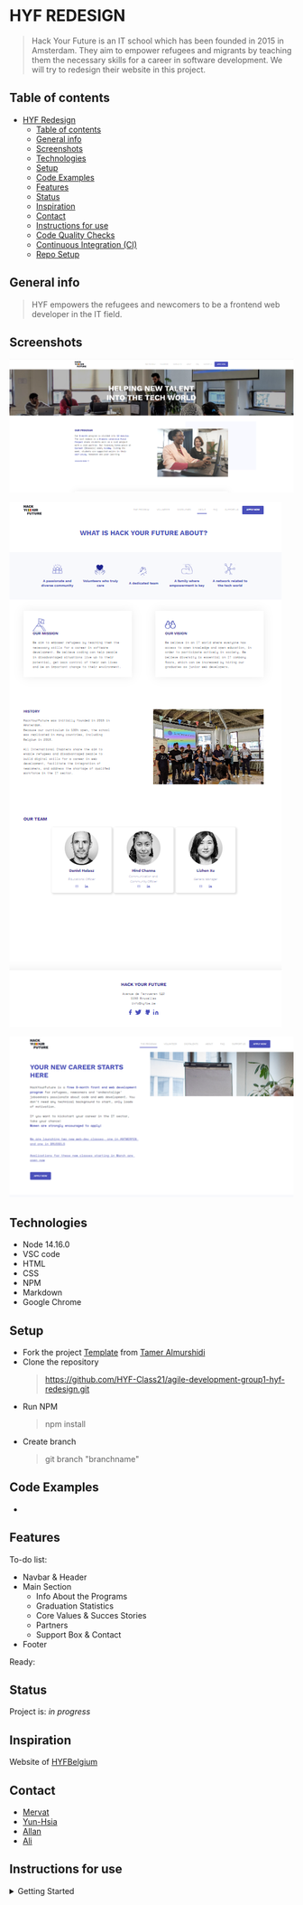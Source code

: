 # HYF REDESIGN

> Hack Your Future is an IT school which has been founded in 2015 in Amsterdam.
> They aim to empower refugees and migrants by teaching them the necessary
> skills for a career in software development. We will try to redesign their
> website in this project.

## Table of contents

- [HYF Redesign](#name-of-project)
  - [Table of contents](#table-of-contents)
  - [General info](#general-info)
  - [Screenshots](#screenshots)
  - [Technologies](#technologies)
  - [Setup](#setup)
  - [Code Examples](#code-examples)
  - [Features](#features)
  - [Status](#status)
  - [Inspiration](#inspiration)
  - [Contact](#contact)
  - [Instructions for use](#instructions-for-use)
  - [Code Quality Checks](#code-quality-checks)
  - [Continuous Integration (CI)](#continuous-integration-ci)
  - [Repo Setup](#repo-setup)

## General info

> HYF empowers the refugees and newcomers to be a frontend web developer in the
> IT field.

## Screenshots

![Example screenshot](./planning/images/screenshot-2.png)

![Example screenshot](./planning/images/screenshot-1.png)

![Example screenshot](./planning/images/screenshot-3.png)

## Technologies

- Node 14.16.0
- VSC code
- HTML
- CSS
- NPM
- Markdown
- Google Chrome

## Setup

- Fork the project
  [Template](https://github.com/HackYourFutureBelgium/template-html-css) from
  [Tamer Almurshidi](https://github.com/talmurshidi)
- Clone the repository
  > <https://github.com/HYF-Class21/agile-development-group1-hyf-redesign.git>
- Run NPM
  > npm install
- Create branch
  > git branch "branchname"

## Code Examples

-

## Features

To-do list:

- Navbar & Header
- Main Section
  - Info About the Programs
  - Graduation Statistics
  - Core Values & Succes Stories
  - Partners
  - Support Box & Contact
- Footer

Ready:

## Status

Project is: _in progress_

## Inspiration

Website of [HYFBelgium](https://hackyourfuture.be/)

## Contact

- [Mervat](https://github.com/Mervatabuamro)
- [Yun-Hsia](https://github.com/yunhsiaho)
- [Allan](https://github.com/AllanSaku)
- [Ali](https://github.com/alisanlii)

## Instructions for use

<details>
  <summary>Getting Started</summary>

<!-- a guide to using this repository -->

1. `git clone git@github.com:HackYourFutureBelgium/template-markdown.git`
2. `cd template-markdown`
3. `npm install`

## Code Quality Checks

- `npm run format`: Makes sure all the code in this repository is well-formatted
  (looks good).
- `npm run lint:ls`: Checks to make sure all folder and file names match the
  repository conventions.
- `npm run lint:md`: Will lint all of the Markdown files in this repository.
- `npm run lint:css`: Will lint all of the CSS files in this repository.
- `npm run validate:html`: Validates all HTML files in your project.
- `npm run spell-check`: Goes through all the files in this repository looking
  for words it doesn't recognize. Just because it says something is a mistake
  doesn't mean it is! It doesn't know every word in the world. You can add new
  correct words to the [./.cspell.json](./.cspell.json) file so they won't cause
  an error.
- `npm run accessibility -- ./path/to/file.html`: Runs an accessibility analysis
  on all HTML files in the given path and writes the report to
  `/accessibility_report`

## Continuous Integration (CI)

When you open a PR to `main`/`master` in your repository, GitHub will
automatically do a linting check on the code in this repository, you can see
this in the[./.github/workflows/lint.yml](./.github/workflows/lint.yml) file.

If the linting fails, you will not be able to merge the PR. You can double check
that your code will pass before pushing by running the code quality scripts
locally.

## Repo Setup

- Give each member **_write_** access to the repo (if it's a group project)
- Turn on GitHub Pages and put a link to your website in the repo's description
- Turn on GitHub Actions
- In _General_ Section > check **Discussions**
- In the _Branches_ section of your repo's settings make sure the
  `master`/`main` branch must:
  - "_Require a pull request before merging_"
  - "_Require approvals_"
  - "_Dismiss stale pull request approvals when new commits are pushed_"
  - "_Require status checks to pass before merging_"
  - "_Require branches to be up to date before merging_"
  - "_Do not allow bypassing the above settings_"

</details>
